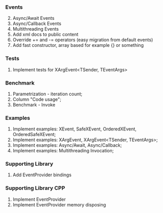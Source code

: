### Events
2. Async/Await Events
3. Async/Callback Events
4. Multithreading Events
5. Add xml docs to public content
6. Override += and -= operators (easy migration from default events)
7. Add fast constructor, array based for example {} or something

### Tests
1. Implement tests for XArgEvent<TSender, TEventArgs>

### Benchmark
1. Parametrization - iteration count;
2. Column "Code usage";
3. Benchmark - Invoke

### Examples
1. Implement examples: XEvent, SafeXEvent, OrderedXEvent, OrderedSafeXEvent;
2. Implement examples: XArgEvent<TEventArgs>, XArgEvent<TSender, TEventArgs>;
3. Implement examples: Async/Await, Async/Callback;
4. Implement examples: Multithreading Invocation;

### Supporting Library
1. Add EventProvider bindings


### Supporting Library CPP
1. Implement EventProvider
2. Implement EventProvider memory disposing
